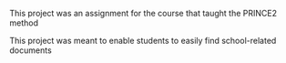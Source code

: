 This project was an assignment for the course that taught the PRINCE2 method

This project was meant to enable students to easily find school-related documents
